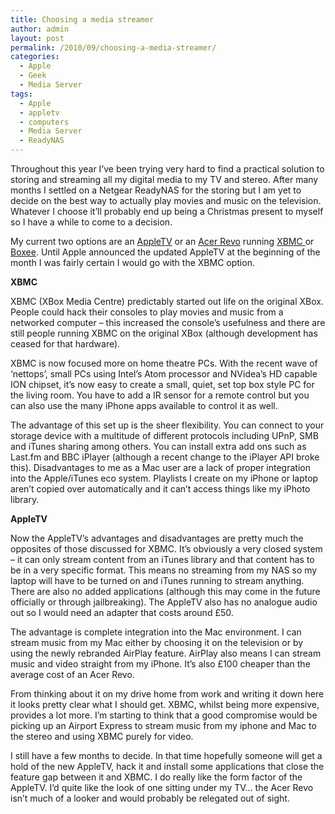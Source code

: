 ```yaml
---
title: Choosing a media streamer
author: admin
layout: post
permalink: /2010/09/choosing-a-media-streamer/
categories:
  - Apple
  - Geek
  - Media Server
tags:
  - Apple
  - appletv
  - computers
  - Media Server
  - ReadyNAS
---
```

Throughout this year I&#8217;ve been trying very hard to find a practical solution to storing and streaming all my digital media to my TV and stereo. After many months I settled on a Netgear ReadyNAS for the storing but I am yet to decide on the best way to actually play movies and music on the television. Whatever I choose it&#8217;ll probably end up being a Christmas present to myself so I have a while to come to a decision.

My current two options are an <a href="http://www.apple.com/uk/appletv/" target="_blank">AppleTV</a> or an <a href="http://www.acer.co.uk/acer/product.do?LanguageISOCtxParam=en&inu49e.current.c2att92=242&link=ln314e&CountryISOCtxParam=UK&kcond47e.c2att92=242&rcond159e.att21k=1&kcond48e.c2att101=61300&rcond190e.att21k=1&acond23=UK&sp=page17e&rcond157e.c2att92=242&ctx1g.c2att92=242&kcond50e.c2att92=242&rcond45e.att21k=1&rcond158e.c2att1=17&ctx2.c2att1=17&inu53e.current.c2att92=242&rcond44e.c2att1=17&rcond186e.c2att92=242&rcond189e.c2att1=17&ctx1.att21k=1&CRC=2723250731" target="_blank">Acer Revo</a> running <a href="http://xbmc.org/" target="_blank">XBMC </a>or <a href="http://www.boxee.tv/" target="_blank">Boxee</a>. Until Apple announced the updated AppleTV at the beginning of the month I was fairly certain I would go with the XBMC option.

**XBMC**

XBMC (XBox Media Centre) predictably started out life on the original XBox. People could hack their consoles to play movies and music from a networked computer &#8211; this increased the console&#8217;s usefulness and there are still people running XBMC on the original XBox (although development has ceased for that hardware).

XBMC is now focused more on home theatre PCs. With the recent wave of &#8216;nettops&#8217;, small PCs using Intel&#8217;s Atom processor and NVidea&#8217;s HD capable ION chipset, it&#8217;s now easy to create a small, quiet, set top box style PC for the living room. You have to add a IR sensor for a remote control but you can also use the many iPhone apps available to control it as well.

The advantage of this set up is the sheer flexibility. You can connect to your storage device with a multitude of different protocols including UPnP, SMB and iTunes sharing among others. You can install extra add ons such as Last.fm and BBC iPlayer (although a recent change to the iPlayer API broke this). Disadvantages to me as a Mac user are a lack of proper integration into the Apple/iTunes eco system. Playlists I create on my iPhone or laptop aren&#8217;t copied over automatically and it can&#8217;t access things like my iPhoto library.

**AppleTV**

Now the AppleTV&#8217;s advantages and disadvantages are pretty much the opposites of those discussed for XBMC. It&#8217;s obviously a very closed system &#8211; it can only stream content from an iTunes library and that content has to be in a very specific format. This means no streaming from my NAS so my laptop will have to be turned on and iTunes running to stream anything. There are also no added applications (although this may come in the future officially or through jailbreaking). The AppleTV also has no analogue audio out so I would need an adapter that costs around £50.

The advantage is complete integration into the Mac environment. I can stream music from my Mac either by choosing it on the television or by using the newly rebranded AirPlay feature. AirPlay also means I can stream music and video straight from my iPhone. It&#8217;s also £100 cheaper than the average cost of an Acer Revo.

From thinking about it on my drive home from work and writing it down here it looks pretty clear what I should get. XBMC, whilst being more expensive, provides a lot more. I&#8217;m starting to think that a good compromise would be picking up an Airport Express to stream music from my iphone and Mac to the stereo and using XBMC purely for video.

I still have a few months to decide. In that time hopefully someone will get a hold of the new AppleTV, hack it and install some applications that close the feature gap between it and XBMC. I do really like the form factor of the AppleTV. I&#8217;d quite like the look of one sitting under my TV&#8230; the Acer Revo isn&#8217;t much of a looker and would probably be relegated out of sight.